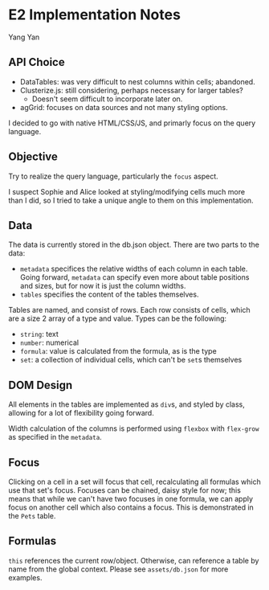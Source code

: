 # E2 Implementation Notes

Yang Yan

## API Choice

* DataTables: was very difficult to nest columns within cells; abandoned.
* Clusterize.js: still considering, perhaps necessary for larger tables?
  * Doesn't seem difficult to incorporate later on.
* agGrid: focuses on data sources and not many styling options.

I decided to go with native HTML/CSS/JS, and primarly focus on the query language.

## Objective

Try to realize the query language, particularly the `focus` aspect.

I suspect Sophie and Alice looked at styling/modifying cells much more than I did, so I tried to take a unique angle to them on this implementation.

## Data

The data is currently stored in the db.json object. There are two parts to the data:

* `metadata` specifices the relative widths of each column in each table. Going forward, `metadata` can specify even more about table positions and sizes, but for now it is just the column widths.
* `tables` specifies the content of the tables themselves.

Tables are named, and consist of rows. Each row consists of cells, which are a size 2 array of a type and value. Types can be the following:

* `string`: text
* `number`: numerical
* `formula`: value is calculated from the formula, as is the type
* `set`: a collection of individual cells, which can't be `set`s themselves

## DOM Design

All elements in the tables are implemented as `div`s, and styled by class, allowing for a lot of flexibility going forward.

Width calculation of the columns is performed using `flexbox` with `flex-grow` as specified in the `metadata`.

## Focus

Clicking on a cell in a set will focus that cell, recalculating all formulas which use that set's focus. Focuses can be chained, daisy style for now; this means that while we can't have two focuses in one formula, we can apply focus on another cell which also contains a focus. This is demonstrated in the `Pets` table.

## Formulas

`this` references the current row/object. Otherwise, can reference a table by name from the global context. Please see `assets/db.json` for more examples.